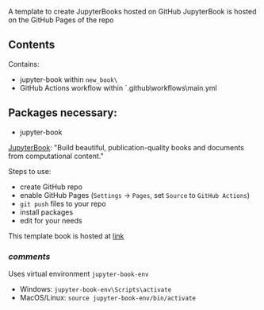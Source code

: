 A template to create JupyterBooks hosted on GitHub
JupyterBook is hosted on the GitHub Pages of the repo

## Contents
Contains: 
- jupyter-book within `new_book\`
- GitHub Actions workflow within `.github\workflows\main.yml


## Packages necessary:
- jupyter-book

[JupyterBook](https://jupyterbook.org/en/stable/intro.html): "Build beautiful, publication-quality books and documents from computational content." 


Steps to use:
- create GitHub repo
- enable GitHub Pages (`Settings` -> `Pages`, set `Source` to `GitHub Actions`)
- `git push` files to your repo
- install packages
- edit for your needs

This template book is hosted at [link](https://jewels2001.github.io/jupyter-book-clean/)




### *comments*
Uses virtual environment `jupyter-book-env`
- Windows: `jupyter-book-env\Scripts\activate`
- MacOS/Linux: `source jupyter-book-env/bin/activate`